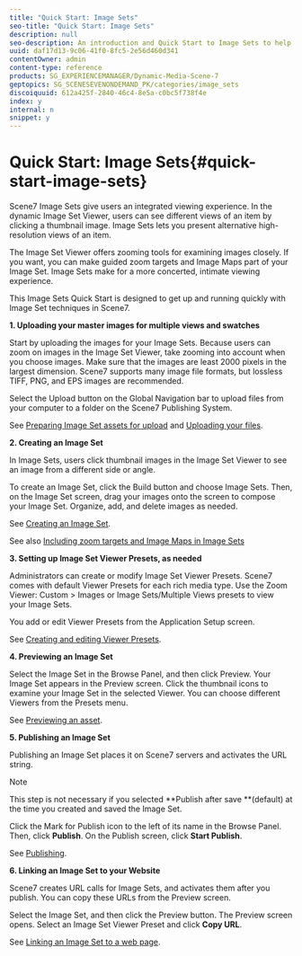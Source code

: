 ```yaml
---
title: "Quick Start: Image Sets"
seo-title: "Quick Start: Image Sets"
description: null
seo-description: An introduction and Quick Start to Image Sets to help you get up and running quickly with Image Set techniques.
uuid: daf17d13-9c06-41f0-8fc5-2e56d460d341
contentOwner: admin
content-type: reference
products: SG_EXPERIENCEMANAGER/Dynamic-Media-Scene-7
geptopics: SG_SCENESEVENONDEMAND_PK/categories/image_sets
discoiquuid: 612a425f-2840-46c4-8e5a-c0bc5f738f4e
index: y
internal: n
snippet: y
---
```


# Quick Start: Image Sets{#quick-start-image-sets}

Scene7 Image Sets give users an integrated viewing experience. In the dynamic Image Set Viewer, users can see different views of an item by clicking a thumbnail image. Image Sets lets you present alternative high-resolution views of an item.

The Image Set Viewer offers zooming tools for examining images closely. If you want, you can make guided zoom targets and Image Maps part of your Image Set. Image Sets make for a more concerted, intimate viewing experience.

This Image Sets Quick Start is designed to get up and running quickly with Image Set techniques in Scene7.

**1. Uploading your master images for multiple views and swatches**

Start by uploading the images for your Image Sets. Because users can zoom on images in the Image Set Viewer, take zooming into account when you choose images. Make sure that the images are least 2000 pixels in the largest dimension. Scene7 supports many image file formats, but lossless TIFF, PNG, and EPS images are recommended.

Select the Upload button on the Global Navigation bar to upload files from your computer to a folder on the Scene7 Publishing System.

See [Preparing Image Set assets for upload](preparing-image-set-assets-upload.md#preparing-image-set-assets-for-upload) and [Uploading your files](uploading-files.md#uploading-your-files).

**2. Creating an Image Set**

In Image Sets, users click thumbnail images in the Image Set Viewer to see an image from a different side or angle.

To create an Image Set, click the Build button and choose Image Sets. Then, on the Image Set screen, drag your images onto the screen to compose your Image Set. Organize, add, and delete images as needed.

See [Creating an Image Set](creating-image-set.md#creating-an-image-set).

See also [Including zoom targets and Image Maps in Image Sets](including-zoom-targets-image-maps.md#including-zoom-targets-and-image-maps-in-image-sets)

**3. Setting up Image Set Viewer Presets, as needed**

Administrators can create or modify Image Set Viewer Presets. Scene7 comes with default Viewer Presets for each rich media type. Use the Zoom Viewer: Custom &gt; Images or Image Sets/Multiple Views presets to view your Image Sets.

You add or edit Viewer Presets from the Application Setup screen.

See [Creating and editing Viewer Presets](application-setup.md#adding-and-editing-viewer-presets).

**4. Previewing an Image Set**

Select the Image Set in the Browse Panel, and then click Preview. Your Image Set appears in the Preview screen. Click the thumbnail icons to examine your Image Set in the selected Viewer. You can choose different Viewers from the Presets menu.

See [Previewing an asset](previewing-asset.md#previewing-an-asset).

**5. Publishing an Image Set**

Publishing an Image Set places it on Scene7 servers and activates the URL string.

>[!NOTE]
>
>This step is not necessary if you selected **Publish after save **(default) at the time you created and saved the Image Set.

Click the Mark for Publish icon to the left of its name in the Browse Panel. Then, click **Publish**. On the Publish screen, click **Start Publish**.

See [Publishing](publishing-files.md#publishing-files).

**6. Linking an Image Set to your Website**

Scene7 creates URL calls for Image Sets, and activates them after you publish. You can copy these URLs from the Preview screen.

Select the Image Set, and then click the Preview button. The Preview screen opens. Select an Image Set Viewer Preset and click **Copy URL**.

See [Linking an Image Set to a web page](linking-image-set-web-page.md#linking-an-image-set-to-a-web-page).
